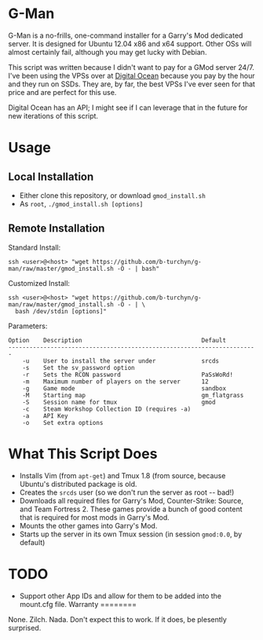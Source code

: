 G-Man
====

G-Man is a no-frills, one-command installer for a Garry's Mod dedicated server.
It is designed for Ubuntu 12.04 x86 and x64 support. Other OSs will almost
certainly fail, although you may get lucky with Debian.

This script was written because I didn't want to pay for a GMod server 24/7.
I've been using the VPSs over at [Digital Ocean](http://www.digitalocean.com)
because you pay by the hour and they run on SSDs. They are, by far, the best
VPSs I've ever seen for that price and are perfect for this use.

Digital Ocean has an API; I might see if I can leverage that in the future for
new iterations of this script.

Usage
=====

Local Installation
------------------

* Either clone this repository, or download `gmod_install.sh`
* As `root`, `./gmod_install.sh [options]`

Remote Installation
-------------------

Standard Install:

`ssh <user>@<host> "wget https://github.com/b-turchyn/g-man/raw/master/gmod_install.sh -O - | bash"`

Customized Install:

    ssh <user>@<host> "wget https://github.com/b-turchyn/g-man/raw/master/gmod_install.sh -O - | \
      bash /dev/stdin [options]"

Parameters:

    Option    Description                                  Default
    -----------------------------------------------------------------------
        -u    User to install the server under             srcds
        -s    Set the sv_password option
        -r    Sets the RCON password                       PaSsWoRd!
        -m    Maximum number of players on the server      12
        -g    Game mode                                    sandbox
        -M    Starting map                                 gm_flatgrass
        -S    Session name for tmux                        gmod
        -c    Steam Workshop Collection ID (requires -a)
        -a    API Key
        -o    Set extra options

What This Script Does
=====================

* Installs Vim (from `apt-get`) and Tmux 1.8 (from source, because Ubuntu's
  distributed package is old.
* Creates the `srcds` user (so we don't run the server as root -- bad!)
* Downloads all required files for Garry's Mod, Counter-Strike: Source, and
  Team Fortress 2. These games provide a bunch of good content that is required
  for most mods in Garry's Mod.
* Mounts the other games into Garry's Mod.
* Starts up the server in its own Tmux session (in session `gmod:0.0`, by default)

TODO
====

* Support other App IDs and allow for them to be added into the mount.cfg file.
Warranty
========

None. Zilch. Nada. Don't expect this to work. If it does, be plesently
surprised.
